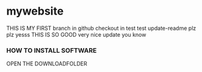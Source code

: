 # mywebsite
THIS IS MY FIRST branch in github checkout in test test update-readme plz plz yesss
THIS IS SO GOOD
very nice update you know
### HOW TO INSTALL SOFTWARE
OPEN THE DOWNLOADFOLDER
